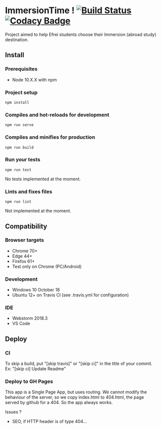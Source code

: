 # ImmersionTime ! [![Build Status](https://travis-ci.com/Dugnychon/ImmersionTime.svg?token=p5pFoFaqAiLRDSEHnrdp&branch=master)](https://travis-ci.com/Dugnychon/ImmersionTime) [![Codacy Badge](https://api.codacy.com/project/badge/Grade/6fc05f8e22cf4ba1b00fafde61f788f2)](https://www.codacy.com?utm_source=github.com&amp;utm_medium=referral&amp;utm_content=Dugnychon/ImmersionTime&amp;utm_campaign=Badge_Grade)
Project aimed to help Efrei students choose their Immersion (abroad study) destination.

## Install

### Prerequisites

-   Node 10.X.X with npm

### Project setup

    npm install

### Compiles and hot-reloads for development

    npm run serve

### Compiles and minifies for production

    npm run build

### Run your tests

    npm run test

No tests implemented at the moment.

### Lints and fixes files

    npm run lint

Not implemented at the moment.

## Compatibility

### Browser targets

-   Chrome 70+
-   Edge 44+
-   Firefox 61+
-   Test only on Chrome (PC/Android)

### Development

-   Windows 10 October 18
-   Ubuntu 12+ on Travis CI (see .travis.yml for configuration)

### IDE

-   Webstorm 2018.3
-   VS Code

## Deploy

### CI

To skip a build, put "\[skip travis]" or "\[skip ci]" in the title of your commit.
Ex: "\[skip ci] Update Readme"

### Deploy to GH Pages

 This app is a Single Page App, but uses routing.
 We cannot modify the behaviour of the server, so we copy index.html to 404.html,
 the page served by github for a 404. So the app always works.

Issues ?

-   SEO, if HTTP header is of type 404...
